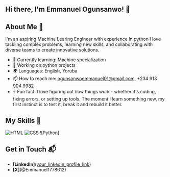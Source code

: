 ## Hi there, I'm Emmanuel Ogunsanwo! 👋

## About Me 🚀

I'm an aspiring Machine Learing Engineer with experience in python I love tackling complex problems, learning new skills, and collaborating with diverse teams to create innovative solutions.

- 🌱 Currently learning: Machine specialization
- 🔭 Working on:python projects
- 🌍 Languages: English, Yoruba
- 📫 How to reach me: ogunsanwoemmanuel01@gmail.com, +234 913 904 9982
- ⚡ Fun fact: I love figuring out how things work - whether it's coding, fixing errors, or setting up tools. The moment I learn something new, my first instinct is to test it, break it and rebuild it better.

## My Skills 🧠

![HTML](https://img.shields.io/badge/-HTML-E34F26?style=flat-square&logo=html5&logoColor=white)
![CSS](https://img.shields.io/badge/-CSS-1572B6?style=flat-square&logo=css3&logoColor=white)
![Python]


## Get in Touch 📬
- **[LinkedIn]**([your_linkedin_profile_link](https://www.linkedin.com/in/emmanuel-ogunsanwo-b2326b354))
- **[X]**(@Emmanuel1778612)


